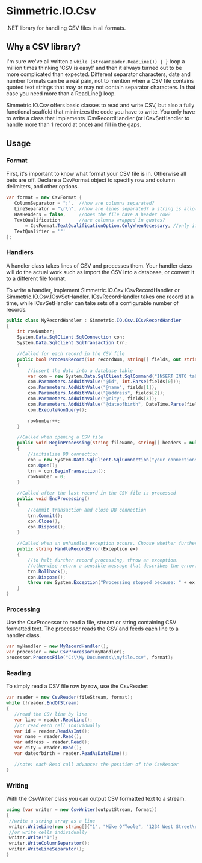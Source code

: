 # Simmetric.IO.Csv
.NET library for handling CSV files in all formats.

## Why a CSV library?
I'm sure we've all written a `while (streamReader.ReadLine()) { }` loop a million times thinking 'CSV is easy!' and then it always turned out to be more complicated than expected.
Different separator characters, date and number formats can be a real pain, not to mention when a CSV file contains quoted text strings that may or may not contain separator characters. In that case you need more than a ReadLine() loop.

Simmetric.IO.Csv offers basic classes to read and write CSV, but also a fully functional scaffold that minimizes the code you have to write. You only have to write a class that implements ICsvRecordHandler (or ICsvSetHandler to handle more than 1 record at once) and fill in the gaps.

## Usage
### Format
First, it's important to know what format your CSV file is in. Otherwise all bets are off. Declare a CsvFormat object to specifiy row and column delimiters, and other options.
```csharp
var format = new CsvFormat { 
   ColumnSeparator = ";",  //how are columns separated?
   LineSeparator = "\r\n", //how are lines separated? a string is allowed as input, but each character in the string separates a line on its own. this is so you can enter \r\n here
   HasHeaders = false,     //does the file have a header row?
   TextQualification       //are columns wrapped in quotes?
       = CsvFormat.TextQualificationOption.OnlyWhenNecessary, //only if a cell contains separator characters. choose this if there is no text qualification in your CSV file
   TextQualifier = '"' 
};
```

### Handlers
A handler class takes lines of CSV and processes them. Your handler class will do the actual work such as import the CSV into a database, or convert it to a different file format.

To write a handler, implement Simmetric.IO.Csv.ICsvRecordHandler or Simmetric.IO.Csv.ICsvSetHandler.
ICsvRecordHandler takes one record at a time, while ICsvSetHandler can take sets of a configurable number of records.

```csharp
public class MyRecordHandler : Simmetric.IO.Csv.ICsvRecordHandler
{
    int rowNumber;
    System.Data.SqlClient.SqlConnection con;
    System.Data.SqlClient.SqlTransaction trn;

    //Called for each record in the CSV file
    public bool ProcessRecord(int recordNum, string[] fields, out string message)
    {
        //insert the data into a database table
        var com = new System.Data.SqlClient.SqlCommand("INSERT INTO table (id, name, address, city, dateofbirth) VALUES (@id, @name, @address, @city, @dateofbirth", con);
        com.Parameters.AddWithValue("@id", int.Parse(fields[0]));
        com.Parameters.AddWithValue("@name", fields[1]);
        com.Parameters.AddWithValue("@address", fields[2]);
        com.Parameters.AddWithValue("@city", fields[3]);
        com.Parameters.AddWithValue("@dateofbirth", DateTime.Parse(fields[4]));
        com.ExecuteNonQuery();

        rowNumber++;
    }

    //Called when opening a CSV file
    public void BeginProcessing(string fileName, string[] headers = null)
    {
        //initialize DB connection
        con = new System.Data.SqlClient.SqlConnection("your connectionstring here");
        con.Open();
        trn = con.BeginTransaction();
        rowNumber = 0;
    }

    //Called after the last record in the CSV file is processed
    public void EndProcessing()
    {
        //commit transaction and close DB connection
        trn.Commit();
        con.Close();
        con.Dispose();
    }

    //Called when an unhandled exception occurs. Choose whether further processing should happen.
    public string HandleRecordError(Exception ex)
    {
        //to halt further record processing, throw an exception.
        //otherwise return a sensible message that describes the error.
        trn.Rollback();
        con.Dispose();
        throw new System.Exception("Processing stopped because: " + ex.Message);
    }
}
```

### Processing
Use the CsvProcessor to read a file, stream or string containing CSV formatted text. The processor reads the CSV and feeds each line to a handler class.

```csharp
var myHandler = new MyRecordHandler();
var processor = new CsvProcessor(myHandler);
processor.ProcessFile("C:\\My Documents\\myfile.csv", format);
```

### Reading
To simply read a CSV file row by row, use the CsvReader:
```csharp
var reader = new CsvReader(fileStream, format);
while (!reader.EndOfStream)
{
   //read the CSV line by line
   var line = reader.ReadLine();
   //or read each cell individually
   var id = reader.ReadAsInt();
   var name = reader.Read();
   var address = reader.Read();
   var city = reader.Read();
   var dateofbirth = reader.ReadAsDateTime();

   //note: each Read call advances the position of the CsvReader
}
```

### Writing
With the CsvWriter class you can output CSV formatted text to a stream.
```csharp
using (var writer = new CsvWriter(outputStream, format))
{
 //write a string array as a line
 writer.WriteLine(new string[]{"1", "Mike O'Toole", "1234 West Street\r\n12345 Springfield NY", "Springfield", "1980-01-01"});
 //or write cells individually
 writer.Write("1");
 writer.WriteColumnSeparator();
 writer.WriteLineSeparator();
}
```
